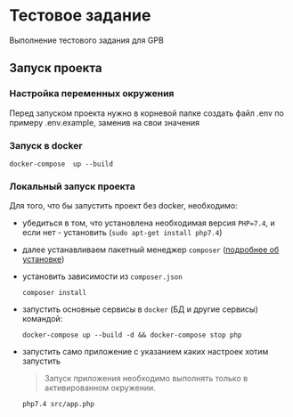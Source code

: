# Тестовое задание

Выполнение тестового задания для GPB

## Запуск проекта

### Настройка переменных окружения
Перед запуском проекта нужно в корневой папке создать файл .env по примеру .env.example, заменив на свои значения


### Запуск в docker
```shell script
docker-compose  up --build
```

### Локальный запуск проекта
Для того, что бы запустить проект без docker, необходимо:

 - убедиться в том, что установлена необходимая версия `PHP=7.4`, и если нет - установить (`sudo apt-get install php7.4`)

 - далее устанавливаем пакетный менеджер `composer` ([подробнее об установке](https://getcomposer.org/download/))

 - установить зависимости из `composer.json`
    ```
    composer install
    ```

 - запустить основные сервисы в `docker` (БД и другие сервисы) командой:
    
    ```shell script
    docker-compose up --build -d && docker-compose stop php
    ```

 - запустить само приложение с указанием каких настроек хотим запустить
    > Запуск приложения необходимо выполнять только в активированном окружении.
    ```bash
    php7.4 src/app.php
    ```

